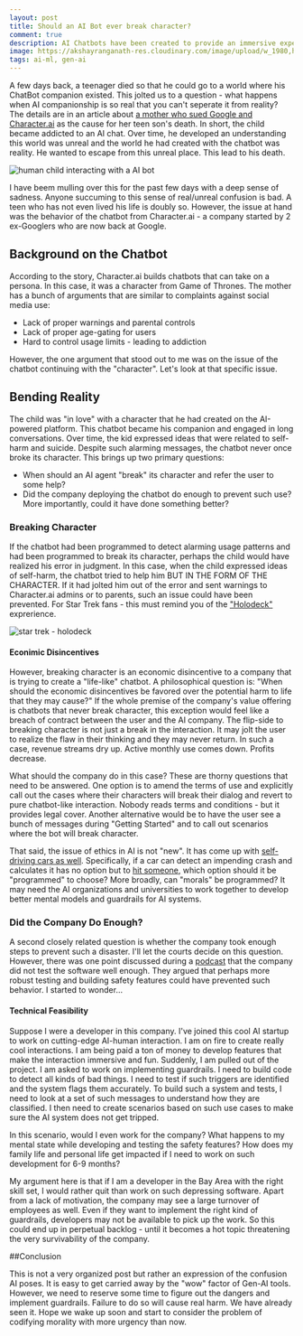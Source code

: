 ```yaml
---
layout: post
title: Should an AI Bot ever break character?
comment: true
description: AI Chatbots have been created to provide an immersive experience. What happens when it feels too real and may even lead to users harming themselves? Should the bot break character?
image: https://akshayranganath-res.cloudinary.com/image/upload/w_1980,h_1024,c_pad,b_auto:predominant/w_1024,h_530,c_scale,f_auto,q_auto/blog/a%20human%20teenage%20looking%20like%20kid%20chatting%20with%20a%20ChatBot.jpg
tags: ai-ml, gen-ai
---
```


A few days back, a teenager died so that he could go to a world where his ChatBot companion existed. This jolted us to a question - what happens when AI companionship is so real that you can't seperate it from reality? The details are in an article about [a mother who sued Google and Character.ai](https://www.theverge.com/2024/10/23/24277962/character-ai-google-wrongful-death-lawsuit) as the cause for her teen son's death. In short, the child became addicted to an AI chat. Over time, he developed an understanding this world was unreal and the world he had created with the chatbot was reality. He wanted to escape from this unreal place. This lead to his death.

![human child interacting with a AI bot](https://akshayranganath-res.cloudinary.com/image/upload/w_1980,h_1024,c_pad,b_auto:predominant/w_1024,h_530,c_scale,f_auto,q_auto/blog/a%20human%20teenage%20looking%20like%20kid%20chatting%20with%20a%20ChatBot.jpg)

I have beem mulling over this for the past few days with a deep sense of sadness. Anyone succuming to this sense of real/unreal confusion is bad. A teen who has not even lived his life is doubly so. However, the issue at hand was the behavior of the chatbot from Character.ai - a company started by 2 ex-Googlers who are now back at Google.

## Background on the Chatbot

According to the story, Character.ai builds chatbots that can take on a persona. In this case, it was a character from Game of Thrones. The mother has a bunch of arguments that are similar to complaints against social media use:

* Lack of proper warnings and parental controls
* Lack of proper age-gating for users
* Hard to control usage limits - leading to addiction

However, the one argument that stood out to me was on the issue of the chatbot continuing with the "character". Let's look at that specific issue.

## Bending Reality

The child was "in love" with a character that he had created on the AI-powered platform. This chatbot became his companion and engaged in long conversations. Over time, the kid expressed ideas that were related to self-harm and suicide. Despite such alarming messages, the chatbot never once broke its character. This brings up two primary questions:

* When should an AI agent "break" its character and refer the user to some help?
* Did the company deploying the chatbot do enough to prevent such use? More importantly, could it have done something better?

### Breaking Character

If the chatbot had been programmed to detect alarming usage patterns and had been programmed to break its character, perhaps the child would have realized his error in judgment. In this case, when the child expressed ideas of self-harm, the chatbot tried to help him BUT IN THE FORM OF THE CHARACTER. If it had jolted him out of the error and sent warnings to Character.ai admins or to parents, such an issue could have been prevented. For Star Trek fans - this must remind you of the ["Holodeck"](https://en.wikipedia.org/wiki/Holodeck) exprerience.

![star trek - holodeck](https://akshayranganath-res.cloudinary.com/image/upload/f_auto,q_auto/blog/star-trek-holodeck.jpg)

#### Econimic Disincentives

However, breaking character is an economic disincentive to a company that is trying to create a "life-like" chatbot. A philosophical question is: "When should the economic disincentives be favored over the potential harm to life that they may cause?" If the whole premise of the company's value offering is chatbots that never break character, this exception would feel like a breach of contract between the user and the AI company. The flip-side to breaking character is not just a break in the interaction. It may jolt the user to realize the flaw in their thinking and they may never return. In such a case, revenue streams dry up. Active monthly use comes down. Profits decrease.

What should the company do in this case? These are thorny questions that need to be answered. One option is to amend the terms of use and explicitly call out the cases where their characters will break their dialog and revert to pure chatbot-like interaction. Nobody reads terms and conditions - but it provides legal cover. Another alternative would be to have the user see a bunch of messages during "Getting Started" and to call out scenarios where the bot will break character.

That said, the issue of ethics in AI is not "new". It has come up with [self-driving cars as well](https://compass.onlinelibrary.wiley.com/doi/full/10.1111/phc3.12507). Specifically, if a car can detect an impending crash and calculates it has no option but to [hit someone](https://link.springer.com/article/10.1007/s43681-024-00591-7), which option should it be "programmed" to choose? More broadly, can "morals" be programmed? It may need the AI organizations and universities to work together to develop better mental models and guardrails for AI systems.


### Did the Company Do Enough?

A second closely related question is whether the company took enough steps to prevent such a disaster. I'll let the courts decide on this question. However, there was one point discussed during a [podcast](https://www.nytimes.com/2024/10/25/podcasts/hardfork-musk-election-character-ai.html) that the company did not test the software well enough. They argued that perhaps more robust testing and building safety features could have prevented such behavior. I started to wonder...

#### Technical Feasibility
 
Suppose I were a developer in this company. I've joined this cool AI startup to work on cutting-edge AI-human interaction. I am on fire to create really cool interactions. I am being paid a ton of money to develop features that make the interaction immersive and fun. Suddenly, I am pulled out of the project. I am asked to work on implementing guardrails. I need to build code to detect all kinds of bad things. I need to test if such triggers are identified and the system flags them accurately. To build such a system and tests, I need to look at a set of such messages to understand how they are classified. I then need to create scenarios based on such use cases to make sure the AI system does not get tripped.

In this scenario, would I even work for the company? What happens to my mental state while developing and testing the safety features? How does my family life and personal life get impacted if I need to work on such development for 6-9 months?

My argument here is that if I am a developer in the Bay Area with the right skill set, I would rather quit than work on such depressing software. Apart from a lack of motivation, the company may see a large turnover of employees as well. Even if they want to implement the right kind of guardrails, developers may not be available to pick up the work. So this could end up in perpetual backlog - until it becomes a hot topic threatening the very survivability of the company.

##Conclusion

This is not a very organized post but rather an expression of the confusion AI poses. It is easy to get carried away by the "wow" factor of Gen-AI tools. However, we need to reserve some time to figure out the dangers and implement guardrails. Failure to do so will cause real harm. We have already seen it. Hope we wake up soon and start to consider the problem of codifying morality with more urgency than now.